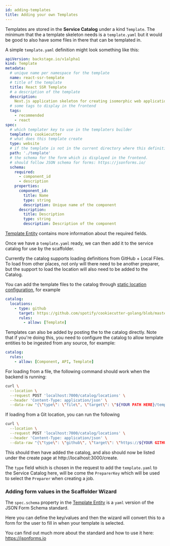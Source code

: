 ```yaml
---
id: adding-templates
title: Adding your own Templates
---
```


Templates are stored in the **Service Catalog** under a kind `Template`. The
minimum that the a template skeleton needs is a `template.yaml` but it would be
good to also have some files in there that can be templated in.

A simple `template.yaml` definition might look something like this:

```yaml
apiVersion: backstage.io/v1alpha1
kind: Template
metadata:
  # unique name per namespace for the template
  name: react-ssr-template
  # title of the template
  title: React SSR Template
  # a description of the template
  description:
    Next.js application skeleton for creating isomorphic web applications.
  # some tags to display in the frontend
  tags:
    - recommended
    - react
spec:
  # which templater key to use in the templaters builder
  templater: cookiecutter
  # what does this template create
  type: website
  # if the template is not in the current directory where this definition is kept then specfiy
  path: './template'
  # the schema for the form which is displayed in the frontend.
  # should follow JSON schema for forms: https://jsonforms.io/
  schema:
    required:
      - component_id
      - description
    properties:
      component_id:
        title: Name
        type: string
        description: Unique name of the component
      description:
        title: Description
        type: string
        description: Description of the component
```

[Template Entity](../software-catalog/descriptor-format.md#kind-template)
contains more information about the required fields.

Once we have a `template.yaml` ready, we can then add it to the service catalog
for use by the scaffolder.

Currently the catalog supports loading definitions from GitHub + Local Files. To
load from other places, not only will there need to be another preparer, but the
support to load the location will also need to be added to the Catalog.

You can add the template files to the catalog through
[static location configuration](../software-catalog/configuration.md#static-location-configuration),
for example

```yaml
catalog:
  locations:
    - type: github
      target: https://github.com/spotify/cookiecutter-golang/blob/master/template.yaml
      rules:
        - allow: [Template]
```

Templates can also be added by posting the to the catalog directly. Note that if
you're doing this, you need to configure the catalog to allow template entities
to be ingested from any source, for example:

```yaml
catalog:
  rules:
    - allow: [Component, API, Template]
```

For loading from a file, the following command should work when the backend is
running:

```sh
curl \
  --location \
  --request POST 'localhost:7000/catalog/locations' \
  --header 'Content-Type: application/json' \
  --data-raw "{\"type\": \"file\", \"target\": \"${YOUR PATH HERE}/template.yaml\"}"
```

If loading from a Git location, you can run the following

```sh
curl \
  --location \
  --request POST 'localhost:7000/catalog/locations' \
  --header 'Content-Type: application/json' \
  --data-raw "{\"type\": \"github\", \"target\": \"https://${YOUR GITHUB REPO}blob/master/${PATH TO FOLDER}/template.yaml\"}"
```

This should then have added the catalog, and also should now be listed under the
create page at http://localhost:3000/create.

The `type` field which is chosen in the request to add the `template.yaml` to
the Service Catalog here, will be come the `PreparerKey` which will be used to
select the `Preparer` when creating a job.

### Adding form values in the Scaffolder Wizard

The `spec.schema` property in the
[Template Entity](../software-catalog/descriptor-format.md#kind-template) is a
`yaml` version of the JSON Form Schema standard.

Here you can define the key/values and then the wizard will convert this to a
form for the user to fill in when your template is selected.

You can find out much more about the standard and how to use it here:
https://jsonforms.io
